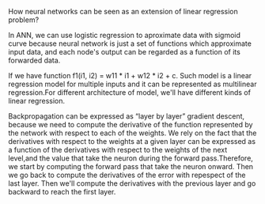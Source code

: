 How neural networks can be seen as an extension of linear regression problem?

In ANN, we can use logistic regression to aproximate data with sigmoid curve because neural network is just a set of functions which approximate input data, and each node's output can be regarded as a function of its forwarded data. 

If we have function f1(i1, i2) = w11 * i1 + w12 * i2 + c. Such model is a linear regression model for multiple inputs and it can be represented as multilinear regression.For different architecture of model, we'll have different kinds of linear regression.

Backpropagation can be expressed as “layer by layer” gradient descent, because we need to compute the derivative of the function represented by the network with respect to each of the weights. We rely on the fact that the derivatives with respect to the weights at a given layer can be expressed as a function of the derivatives with respect to the weights of the next level,and the value that take the neuron during the forward pass.Therefore, we start by computing the forward pass that take the neuron onward. Then we go back to compute the derivatives of the error with repespect of the last layer. Then we'll compute the derivatives with the previous layer and go backward to reach the first layer.
